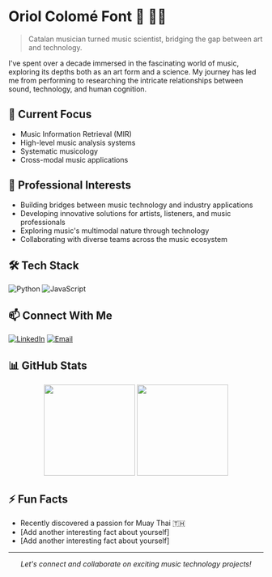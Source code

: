 # Oriol Colomé Font 🎵 👨‍💻

> Catalan musician turned music scientist, bridging the gap between art and technology.

I've spent over a decade immersed in the fascinating world of music, exploring its depths both as an art form and a science. My journey has led me from performing to researching the intricate relationships between sound, technology, and human cognition.

## 🎯 Current Focus

- Music Information Retrieval (MIR)
- High-level music analysis systems
- Systematic musicology
- Cross-modal music applications

## 💼 Professional Interests

- Building bridges between music technology and industry applications
- Developing innovative solutions for artists, listeners, and music professionals
- Exploring music's multimodal nature through technology
- Collaborating with diverse teams across the music ecosystem

## 🛠️ Tech Stack

![Python](https://img.shields.io/badge/-Python-3776AB?style=flat&logo=Python&logoColor=white)
![JavaScript](https://img.shields.io/badge/-JavaScript-F7DF1E?style=flat&logo=JavaScript&logoColor=black)
<!-- Add more relevant tech badges -->

## 📫 Connect With Me

[![LinkedIn](https://img.shields.io/badge/-LinkedIn-0077B5?style=flat&logo=LinkedIn&logoColor=white)](your-linkedin-url)
[![Email](https://img.shields.io/badge/-Email-D14836?style=flat&logo=Gmail&logoColor=white)](mailto:oriolcolomefont@gmail.com)
<!-- Add other relevant social links -->

## 📊 GitHub Stats

<div align="center">
  <img height="180em" src="https://github-readme-stats.vercel.app/api?username=oriolcolomefont&show_icons=true&theme=dark&include_all_commits=true&count_private=true"/>
  <img height="180em" src="https://github-readme-stats.vercel.app/api/top-langs/?username=oriolcolomefont&layout=compact&langs_count=7&theme=dark"/>
</div>

## ⚡ Fun Facts

- Recently discovered a passion for Muay Thai 🇹🇭
- [Add another interesting fact about yourself]
- [Add another interesting fact about yourself]

---

<p align="center">
  <i>Let's connect and collaborate on exciting music technology projects!</i>
</p>
